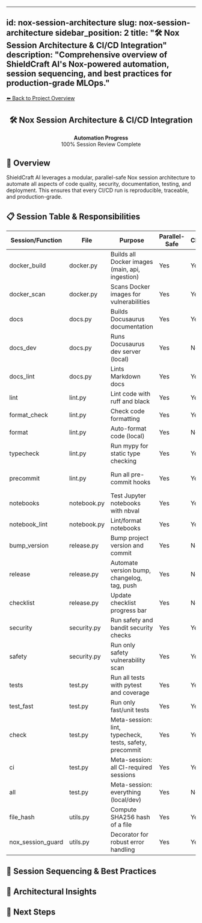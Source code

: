***

## id: nox-session-architecture&#xA;slug: nox-session-architecture&#xA;sidebar_position: 2&#xA;title: "🛠️ Nox Session Architecture & CI/CD Integration"&#xA;description: "Comprehensive overview of ShieldCraft AI's Nox-powered automation, session sequencing, and best practices for production-grade MLOps."

<section>
<div>
  <a href="../../README.md">⬅️ Back to Project Overview</a>
</div>
<h1 align="center">🛠️ Nox Session Architecture & CI/CD Integration</h1>
<div id="progress-bar" align="center">
  <strong>Automation Progress</strong>
  <div id="progress-label">100% Session Review Complete</div>
</div>
</section>

<section>
<h2>
  <span>🔎</span> Overview
</h2>
</section>
ShieldCraft AI leverages a modular, parallel-safe Nox session architecture to automate all aspects of code quality, security, documentation, testing, and deployment. This ensures that every CI/CD run is reproducible, traceable, and production-grade.

<section>
<h2>
  <span>📋</span> Session Table & Responsibilities
</h2>
</section>
<table>
<thead>
<tr>
<th>Session/Function</th>
<th>File</th>
<th>Purpose</th>
<th>Parallel-Safe</th>
<th>CI/CD</th>
<th>Notes</th>
</tr>
</thead>
<tbody>
<tr><td>docker_build</td><td>docker.py</td><td>Builds all Docker images (main, api, ingestion)</td><td>Yes</td><td>Yes</td><td>Run after all quality gates</td></tr>
<tr><td>docker_scan</td><td>docker.py</td><td>Scans Docker images for vulnerabilities</td><td>Yes</td><td>Yes</td><td>Run after docker_build</td></tr>
<tr><td>docs</td><td>docs.py</td><td>Builds Docusaurus documentation</td><td>Yes</td><td>Yes</td><td>Parallel with other checks</td></tr>
<tr><td>docs_dev</td><td>docs.py</td><td>Runs Docusaurus dev server (local)</td><td>Yes</td><td>No</td><td>Local only</td></tr>
<tr><td>docs_lint</td><td>docs.py</td><td>Lints Markdown docs</td><td>Yes</td><td>Yes</td><td>Quality gate</td></tr>
<tr><td>lint</td><td>lint.py</td><td>Lint code with ruff and black</td><td>Yes</td><td>Yes</td><td>Quality gate</td></tr>
<tr><td>format_check</td><td>lint.py</td><td>Check code formatting</td><td>Yes</td><td>Yes</td><td>Parallel with lint</td></tr>
<tr><td>format</td><td>lint.py</td><td>Auto-format code (local)</td><td>Yes</td><td>No</td><td>Local only</td></tr>
<tr><td>typecheck</td><td>lint.py</td><td>Run mypy for static type checking</td><td>Yes</td><td>Yes</td><td>Quality gate</td></tr>
<tr><td>precommit</td><td>lint.py</td><td>Run all pre-commit hooks</td><td>Yes</td><td>Yes</td><td>Ensures local/CI parity</td></tr>
<tr><td>notebooks</td><td>notebook.py</td><td>Test Jupyter notebooks with nbval</td><td>Yes</td><td>Yes</td><td>Quality gate</td></tr>
<tr><td>notebook_lint</td><td>notebook.py</td><td>Lint/format notebooks</td><td>Yes</td><td>Yes</td><td>Parallel with other gates</td></tr>
<tr><td>bump_version</td><td>release.py</td><td>Bump project version and commit</td><td>Yes</td><td>No</td><td>Manual release only</td></tr>
<tr><td>release</td><td>release.py</td><td>Automate version bump, changelog, tag, push</td><td>Yes</td><td>No</td><td>Manual release only</td></tr>
<tr><td>checklist</td><td>release.py</td><td>Update checklist progress bar</td><td>Yes</td><td>No</td><td>Project management</td></tr>
<tr><td>security</td><td>security.py</td><td>Run safety and bandit security checks</td><td>Yes</td><td>Yes</td><td>Quality gate</td></tr>
<tr><td>safety</td><td>security.py</td><td>Run only safety vulnerability scan</td><td>Yes</td><td>Yes</td><td>Parallel with other gates</td></tr>
<tr><td>tests</td><td>test.py</td><td>Run all tests with pytest and coverage</td><td>Yes</td><td>Yes</td><td>Quality gate</td></tr>
<tr><td>test_fast</td><td>test.py</td><td>Run only fast/unit tests</td><td>Yes</td><td>Yes</td><td>Quick feedback</td></tr>
<tr><td>check</td><td>test.py</td><td>Meta-session: lint, typecheck, tests, safety, precommit</td><td>Yes</td><td>Yes</td><td>Meta-session</td></tr>
<tr><td>ci</td><td>test.py</td><td>Meta-session: all CI-required sessions</td><td>Yes</td><td>Yes</td><td>Meta-session</td></tr>
<tr><td>all</td><td>test.py</td><td>Meta-session: everything (local/dev)</td><td>Yes</td><td>No</td><td>Meta-session</td></tr>
<tr><td>file_hash</td><td>utils.py</td><td>Compute SHA256 hash of a file</td><td>Yes</td><td>Yes</td><td>Dependency change detection</td></tr>
<tr><td>nox_session_guard</td><td>utils.py</td><td>Decorator for robust error handling</td><td>Yes</td><td>Yes</td><td>All sessions</td></tr>
</tbody>
</table>

<section>
<h2>
  <span>🔄</span> Session Sequencing & Best Practices
</h2>
<ul>
</ul>
</section>

<section>
<h2>
  <span>🧠</span> Architectural Insights
</h2>
<ul>
</ul>
</section>

<section>
<h2>
  <span>🚀</span> Next Steps
</h2>
<ul>
</ul>
</section>